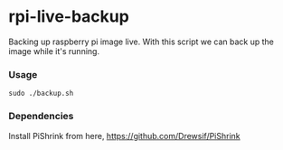 # rpi-live-backup
Backing up raspberry pi image live. With this script we can back up the image while it's running.

### Usage
```sudo ./backup.sh```

### Dependencies
Install PiShrink from here,
https://github.com/Drewsif/PiShrink
